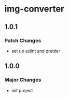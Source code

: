# img-converter

## 1.0.1

### Patch Changes

- set up eslint and prettier

## 1.0.0

### Major Changes

- init project
